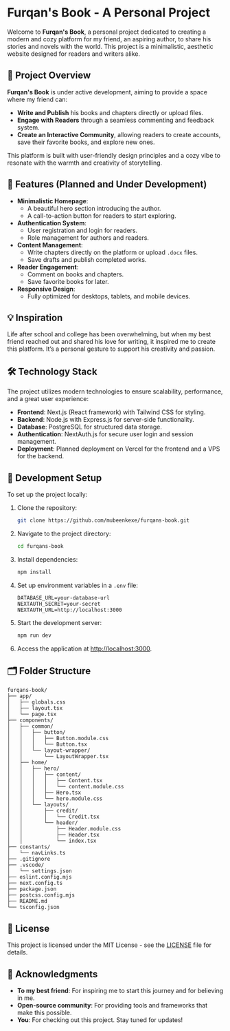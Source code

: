 # Furqan's Book - A Personal Project

Welcome to **Furqan's Book**, a personal project dedicated to creating a modern and cozy platform for my friend, an aspiring author, to share his stories and novels with the world. This project is a minimalistic, aesthetic website designed for readers and writers alike.

## 🌟 Project Overview

**Furqan's Book** is under active development, aiming to provide a space where my friend can:

- **Write and Publish** his books and chapters directly or upload files.
- **Engage with Readers** through a seamless commenting and feedback system.
- **Create an Interactive Community**, allowing readers to create accounts, save their favorite books, and explore new ones.

This platform is built with user-friendly design principles and a cozy vibe to resonate with the warmth and creativity of storytelling.

## 🚀 Features (Planned and Under Development)

- **Minimalistic Homepage**:
  - A beautiful hero section introducing the author.
  - A call-to-action button for readers to start exploring.
- **Authentication System**:
  - User registration and login for readers.
  - Role management for authors and readers.
- **Content Management**:
  - Write chapters directly on the platform or upload `.docx` files.
  - Save drafts and publish completed works.
- **Reader Engagement**:
  - Comment on books and chapters.
  - Save favorite books for later.
- **Responsive Design**:
  - Fully optimized for desktops, tablets, and mobile devices.

## 💡 Inspiration

Life after school and college has been overwhelming, but when my best friend reached out and shared his love for writing, it inspired me to create this platform. It’s a personal gesture to support his creativity and passion.

## 🛠️ Technology Stack

The project utilizes modern technologies to ensure scalability, performance, and a great user experience:

- **Frontend**: Next.js (React framework) with Tailwind CSS for styling.
- **Backend**: Node.js with Express.js for server-side functionality.
- **Database**: PostgreSQL for structured data storage.
- **Authentication**: NextAuth.js for secure user login and session management.
- **Deployment**: Planned deployment on Vercel for the frontend and a VPS for the backend.

## 🔧 Development Setup

To set up the project locally:

1. Clone the repository:
   ```bash
   git clone https://github.com/mubeenkexe/furqans-book.git
   ```
2. Navigate to the project directory:
   ```bash
   cd furqans-book
   ```
3. Install dependencies:
   ```bash
   npm install
   ```
4. Set up environment variables in a `.env` file:
   ```env
   DATABASE_URL=your-database-url
   NEXTAUTH_SECRET=your-secret
   NEXTAUTH_URL=http://localhost:3000
   ```
5. Start the development server:
   ```bash
   npm run dev
   ```
6. Access the application at [http://localhost:3000](http://localhost:3000).

## 🗂️ Folder Structure

```plaintext
furqans-book/
├── app/
│   ├── globals.css
│   ├── layout.tsx
│   └── page.tsx
├── components/
│   ├── common/
│   │   ├── button/
│   │   │   ├── Button.module.css
│   │   │   └── Button.tsx
│   │   └── layout-wrapper/
│   │       └── LayoutWrapper.tsx
│   ├── home/
│   │   ├── hero/
│   │   │   ├── content/
│   │   │   │   ├── Content.tsx
│   │   │   │   └── content.module.css
│   │   │   ├── Hero.tsx
│   │   │   └── hero.module.css
│   │   └── layouts/
│   │       ├── credit/
│   │       │   └── Credit.tsx
│   │       └── header/
│   │           ├── Header.module.css
│   │           ├── Header.tsx
│   │           └── index.tsx
├── constants/
│   └── navLinks.ts
├── .gitignore
├── .vscode/
│   └── settings.json
├── eslint.config.mjs
├── next.config.ts
├── package.json
├── postcss.config.mjs
├── README.md
└── tsconfig.json
```

## 📝 License

This project is licensed under the MIT License - see the [LICENSE](LICENSE) file for details.

## 🙌 Acknowledgments

- **To my best friend**: For inspiring me to start this journey and for believing in me.
- **Open-source community**: For providing tools and frameworks that make this possible.
- **You**: For checking out this project. Stay tuned for updates!